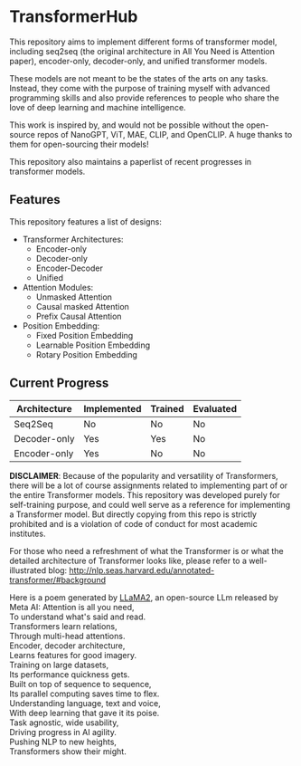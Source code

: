 # TransformerHub
This repository aims to implement different forms of transformer model, including seq2seq (the original architecture in All You Need is Attention paper), encoder-only, decoder-only, and unified transformer models.

These models are not meant to be the states of the arts on any tasks. Instead, they come with the purpose of training myself with advanced programming skills and also provide references to people who share the love of deep learning and machine intelligence.

This work is inspired by, and would not be possible without the open-source repos of NanoGPT, ViT, MAE, CLIP, and OpenCLIP. A huge thanks to them for open-sourcing their models!

This repository also maintains a paperlist of recent progresses in transformer models.
## Features
This repository features a list of designs:
- Transformer Architectures:
  - Encoder-only
  - Decoder-only
  - Encoder-Decoder
  - Unified
- Attention Modules:
  - Unmasked Attention
  - Causal masked Attention
  - Prefix Causal Attention
- Position Embedding:
  - Fixed Position Embedding
  - Learnable Position Embedding
  - Rotary Position Embedding


## Current Progress


| Architecture | Implemented | Trained | Evaluated |
| --- | --- | --- | --- |
| Seq2Seq | No | No | No |
| Decoder-only | Yes | Yes | No |
| Encoder-only | Yes | No | No |



**DISCLAIMER**: Because of the popularity and versatility of Transformers, there will be a lot of course assignments related to implementing part of or the entire Transformer models. This repository was developed purely for self-training purpose, and could well serve as a reference for implementing a Transformer model. But directly copying from this repo is strictly prohibited and is a violation of code of conduct for most academic institutes.

For those who need a refreshment of what the Transformer is or what the detailed architecture of Transformer looks like, please refer to a well-illustrated blog: http://nlp.seas.harvard.edu/annotated-transformer/#background

Here is a poem generated by [LLaMA2](https://ai.meta.com/llama/), an open-source LLm released by Meta AI:
Attention is all you need,  
To understand what's said and read.  
Transformers learn relations,  
Through multi-head attentions.  
Encoder, decoder architecture,  
Learns features for good imagery.  
Training on large datasets,  
Its performance quickness gets.  
Built on top of sequence to sequence,  
Its parallel computing saves time to flex.  
Understanding language, text and voice,  
With deep learning that gave it its poise.  
Task agnostic, wide usability,  
Driving progress in AI agility.  
Pushing NLP to new heights,  
Transformers show their might.  
